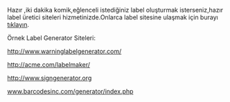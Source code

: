 <html><body><p>Hazır ,iki dakika komik,eğlenceli istediğiniz label oluşturmak isterseniz,hazır label üretici siteleri hizmetinizde.Onlarca label sitesine ulaşmak için burayı <a href="http://www.signgenerator.org">tıklayın</a>.

Örnek Label Generator Siteleri:

<a href="http://www.warninglabelgenerator.com/">http://www.warninglabelgenerator.com/</a>

<a href="http://acme.com/labelmaker/">http://acme.com/labelmaker/</a>

<a href="http://www.signgenerator.org">http://www.signgenerator.org</a>

<a href="www.barcodesinc.com/generator/index.php">www.barcodesinc.com/generator/index.php</a>

</p></body></html>